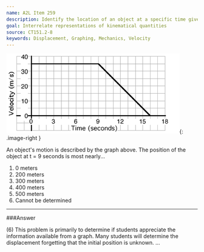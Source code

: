 ```yaml
---
name: A2L Item 259
description: Identify the location of an object at a specific time given a plot of velocity versus time.
goal: Interrelate representations of kinematical quantities
source: CT151.2-8
keywords: Displacement, Graphing, Mechanics, Velocity
---
```


![Item259_fig1.gif](../images/Item259_fig1.gif){: .image-right } 

An object's motion is described by the graph above. The position of the
object at t = 9 seconds is most nearly...

1. 0 meters
2. 200 meters
3. 300 meters
4. 400 meters
5. 500 meters
6. Cannot be determined


<hr/>

###Answer

(6) This problem is primarily to determine if students appreciate the
information available from a graph. Many students will determine the
displacement forgetting that the initial position is unknown.
...
